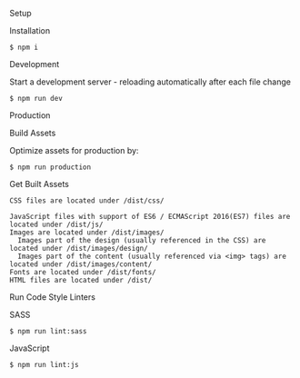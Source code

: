 Setup

  Installation
  
    $ npm i

Development

  Start a development server - reloading automatically after each file change
  
    $ npm run dev

Production

  Build Assets
  
  Optimize assets for production by:
  
    $ npm run production
    
  Get Built Assets
  
    CSS files are located under /dist/css/
    
    JavaScript files with support of ES6 / ECMAScript 2016(ES7) files are located under /dist/js/
    Images are located under /dist/images/
      Images part of the design (usually referenced in the CSS) are located under /dist/images/design/
      Images part of the content (usually referenced via <img> tags) are located under /dist/images/content/
    Fonts are located under /dist/fonts/
    HTML files are located under /dist/
    
Run Code Style Linters

  SASS
  
    $ npm run lint:sass
    
  JavaScript
  
    $ npm run lint:js
